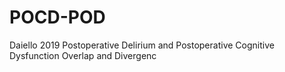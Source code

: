 # POCD-POD
 Daiello 2019 Postoperative Delirium and Postoperative Cognitive Dysfunction Overlap and Divergenc
